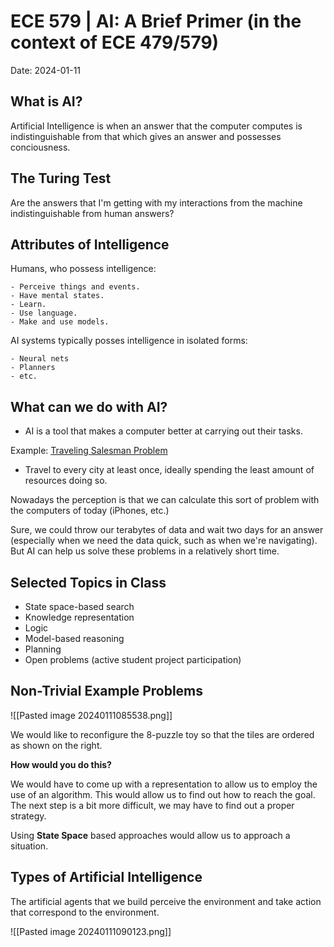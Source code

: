 # ECE 579 | AI: A Brief Primer (in the context of ECE 479/579)

Date: 2024-01-11

## What is AI?

Artificial Intelligence is when an answer that the computer computes is
indistinguishable from that which gives an answer and possesses conciousness.

## The Turing Test

Are the answers that I'm getting with my interactions from the machine
indistinguishable from human answers?

## Attributes of Intelligence

Humans, who possess intelligence:

    - Perceive things and events.
    - Have mental states.
    - Learn.
    - Use language.
    - Make and use models.

AI systems typically posses intelligence in isolated forms:

    - Neural nets
    - Planners
    - etc.

## What can we do with AI?

- AI is a tool that makes a computer better at carrying out their tasks.

Example:
[Traveling Salesman Problem](https://en.wikipedia.org/wiki/Travelling_salesman_problem)

- Travel to every city at least once, ideally spending the least amount of
  resources doing so.

Nowadays the perception is that we can calculate this sort of problem with the
computers of today (iPhones, etc.)

Sure, we could throw our terabytes of data and wait two days for an answer
(especially when we need the data quick, such as when we're navigating). But AI
can help us solve these problems in a relatively short time.

## Selected Topics in Class

- State space-based search
- Knowledge representation
- Logic
- Model-based reasoning
- Planning
- Open problems (active student project participation)

## Non-Trivial Example Problems

![[Pasted image 20240111085538.png]]

We would like to reconfigure the 8-puzzle toy so that the tiles are ordered as
shown on the right.

**How would you do this?**

We would have to come up with a representation to allow us to employ the use of
an algorithm. This would allow us to find out how to reach the goal. The next
step is a bit more difficult, we may have to find out a proper strategy.

Using **State Space** based approaches would allow us to approach a situation.

## Types of Artificial Intelligence

The artificial agents that we build perceive the environment and take action
that correspond to the environment.

![[Pasted image 20240111090123.png]]




